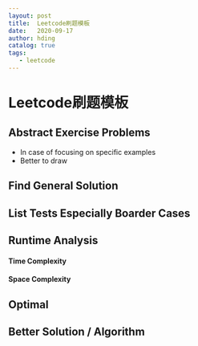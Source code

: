 ```yaml
---
layout: post
title:  Leetcode刷题模板
date:   2020-09-17
author: hding
catalog: true
tags:
   - leetcode
---
```

# Leetcode刷题模板

## Abstract Exercise Problems
- In case of focusing on specific examples
- Better to draw

## Find General Solution

## List Tests Especially Boarder Cases

## Runtime Analysis
#### Time Complexity
#### Space Complexity

## Optimal

## Better Solution / Algorithm